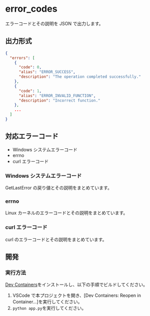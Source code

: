# error_codes

エラーコードとその説明を JSON で出力します。

## 出力形式

```json
{
  "errors": [
    {
      "code": 0,
      "alias": "ERROR_SUCCESS",
      "description": "The operation completed successfully."
    },
    {
      "code": 1,
      "alias": "ERROR_INVALID_FUNCTION",
      "description": "Incorrect function."
    },
    ...
  ]
}
```

## 対応エラーコード

- Windows システムエラーコード
- errno
- curl エラーコード

### Windows システムエラーコード

GetLastError の戻り値とその説明をまとめています。

### errno

Linux カーネルのエラーコードとその説明をまとめています。

### curl エラーコード

curl のエラーコードとその説明をまとめています。

## 開発

### 実行方法

[Dev Containers](https://marketplace.visualstudio.com/items?itemName=ms-vscode-remote.remote-containers)をインストールし、以下の手順でビルドしてください。

1. VSCode で本プロジェクトを開き、[Dev Containers: Reopen in Container...]を実行してください。
1. `python app.py`を実行してください。

